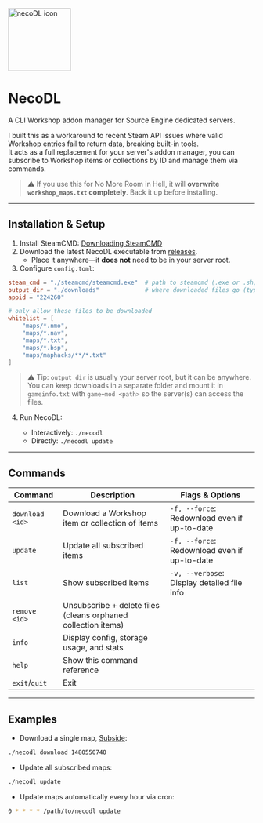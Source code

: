 <img height="128" alt="necoDL icon" src="https://github.com/user-attachments/assets/65c94234-faca-4b64-9487-e91cf232f543" />

# NecoDL

A CLI Workshop addon manager for Source Engine dedicated servers.  

I built this as a workaround to recent Steam API issues where valid Workshop entries fail to return data, breaking built-in tools.  
It acts as a full replacement for your server's addon manager, you can subscribe to Workshop items or collections by ID and manage them via commands.  

> ⚠️ If you use this for No More Room in Hell, it will **overwrite `workshop_maps.txt` completely**. Back it up before installing.

---

## Installation & Setup

1. Install SteamCMD: [Downloading SteamCMD](https://developer.valvesoftware.com/wiki/SteamCMD#Downloading_SteamCMD)  
2. Download the latest NecoDL executable from [releases](https://github.com/dysphie/neco-dl/releases).  
   * Place it anywhere—it **does not** need to be in your server root.  
3. Configure `config.toml`:

```toml
steam_cmd = "./steamcmd/steamcmd.exe"  # path to steamcmd (.exe or .sh)
output_dir = "./downloads"             # where downloaded files go (typically your server root)
appid = "224260"

# only allow these files to be downloaded
whitelist = [
    "maps/*.nmo",
    "maps/*.nav",
    "maps/*.txt",
    "maps/*.bsp",
    "maps/maphacks/**/*.txt"
]
```

> ⚠️ Tip: `output_dir` is usually your server root, but it can be anywhere.
> You can keep downloads in a separate folder and mount it in `gameinfo.txt` with `game+mod <path>` so the server(s) can access the files.


4. Run NecoDL:

   * Interactively: `./necodl`
   * Directly: `./necodl update`

---

## Commands

| Command         | Description                                                   | Flags & Options                              |
| --------------- | ------------------------------------------------------------- | -------------------------------------------- |
| `download <id>` | Download a Workshop item or collection of items               | `-f, --force`: Redownload even if up-to-date |
| `update`        | Update all subscribed items                                   | `-f, --force`: Redownload even if up-to-date |
| `list`          | Show subscribed items                                         | `-v, --verbose`: Display detailed file info  |
| `remove <id>`   | Unsubscribe + delete files (cleans orphaned collection items) |                                              |
| `info`          | Display config, storage usage, and stats                      |                                              |
| `help`          | Show this command reference                                   |                                              |
| `exit`/`quit`   | Exit                                                          |                                              |

---

## Examples

* Download a single map, [Subside](https://steamcommunity.com/sharedfiles/filedetails/?id=1480550740):

```bash
./necodl download 1480550740
```

* Update all subscribed maps:

```bash
./necodl update
```

* Update maps automatically every hour via cron:

```bash
0 * * * * /path/to/necodl update
```
